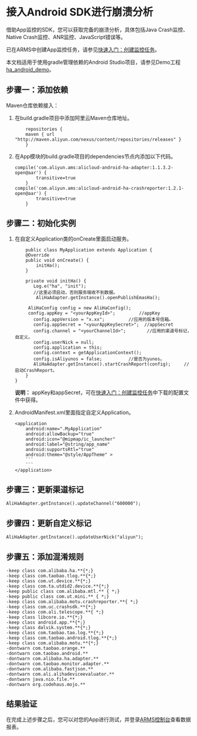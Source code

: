 # 接入Android SDK进行崩溃分析

借助App监控的SDK，您可以获取完备的崩溃分析，具体包括Java Crash监控、Native Crash监控、ANR监控、JavaScript错误等。

已在ARMS中创建App监控任务，请参见[快速入门：创建监控任务](/cn.zh-CN/App监控/快速入门：创建监控任务.md)。

本文档适用于使用gradle管理依赖的Android Studio项目，请参见Demo工程[ha\_android\_demo](https://github.com/aliyun/alicloud-android-demo/tree/master/ha_android_demo)。

## 步骤一：添加依赖

Maven仓库依赖接入：

1.  在build.gradle项目中添加阿里云Maven仓库地址。

    ```
        repositories {    
        maven { url "http://maven.aliyun.com/nexus/content/repositories/releases" }
        }
    ```

2.  在App模块的build.gradle项目的dependencies节点内添加以下代码。

    ```
    compile('com.aliyun.ams:alicloud-android-ha-adapter:1.1.3.2-open@aar') {
            transitive=true
        }
    compile('com.aliyun.ams:alicloud-android-ha-crashreporter:1.2.1-open@aar') {
            transitive=true
        }
    ```


## 步骤二：初始化实例

1.  在自定义Application类的onCreate里面启动服务。

    ```
        public class MyApplication extends Application {
        @Override
        public void onCreate() {
            initHa();
        }
    
        private void initHa() {
           Log.e("ha", "init");
           //这里必须启动，否则服务端收不到数据。
            AliHaAdapter.getInstance().openPublishEmasHa();
    
         AliHaConfig config = new AliHaConfig();
         config.appKey = "<yourAppKeyId>";         //appKey
           config.appVersion = "x.xx";         //应用的版本号信箱。
           config.appSecret = "<yourAppKeySecret>";  //appSecret
           config.channel = "<yourChannelId>";        //应用的渠道号标记，自定义。
           config.userNick = null;
           config.application = this;
           config.context = getApplicationContext();
           config.isAliyunos = false;          //是否为yunos。
           AliHaAdapter.getInstance().startCrashReport(config);     //启动CrashReport。
        }
    }
    ```

    **说明：** appKey和appSecret，可在[快速入门：创建监控任务](/cn.zh-CN/App监控/快速入门：创建监控任务.md)中下载的配置文件中获得。

2.  AndroidManifest.xml里面指定自定义Application。

    ```
    <application
        android:name=".MyApplication"
        android:allowBackup="true"
        android:icon="@mipmap/ic_launcher"
        android:label="@string/app_name"
        android:supportsRtl="true"
        android:theme="@style/AppTheme" >
        ```
        ```
    </application>
    ```


## 步骤三：更新渠道标记

```
AliHaAdapter.getInstance().updateChannel("600000");
```

## 步骤四：更新自定义标记

```
AliHaAdapter.getInstance().updateUserNick("aliyun");
```

## 步骤五：添加混淆规则

```
-keep class com.alibaba.ha.**{*;}
-keep class com.taobao.tlog.**{*;}
-keep class com.ut.device.**{*;}
-keep class com.ta.utdid2.device.**{*;}
-keep public class com.alibaba.mtl.** { *;}
-keep public class com.ut.mini.** { *;}
-keep class com.alibaba.motu.crashreporter.**{ *;}
-keep class com.uc.crashsdk.**{*;}
-keep class com.ali.telescope.**{ *;}
-keep class libcore.io.**{*;}
-keep class android.app.**{*;}
-keep class dalvik.system.**{*;}
-keep class com.taobao.tao.log.**{*;}
-keep class com.taobao.android.tlog.**{*;}
-keep class com.alibaba.motu.**{*;}
-dontwarn com.taobao.orange.**
-dontwarn com.taobao.android.**
-dontwarn com.alibaba.ha.adapter.**
-dontwarn com.taobao.monitor.adapter.**
-dontwarn com.alibaba.fastjson.**
-dontwarn com.ali.alihadeviceevaluator.**
-dontwarn java.nio.file.**
-dontwarn org.codehaus.mojo.**
```

## 结果验证

在完成上述步骤之后，您可以对您的App进行测试，并登录[ARMS控制台](https://arms.console.aliyun.com/#/home)查看数据报表。

